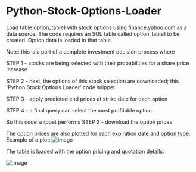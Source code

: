 # Python-Stock-Options-Loader
Load table option_table1 with stock options using finance.yahoo.com as a data source.
The code requires an SQL table called option_table1 to be created. Option data is loaded in that table.

Note: this is a part of a complete investment decision process where 

STEP 1 - stocks are being selected with their probabilities for a share price increase

STEP 2 - next, the options of this stock selection are downloaded; this 'Python Stock Options Loader' code snippet

STEP 3 - apply predicted end prices at strike date for each option

STEP 4 - a final query can select the most profitable option


So this code snippet performs STEP 2 - download the option prices

The option prices are also plotted for each expiration date and option type. Example of a plot:
![image](https://user-images.githubusercontent.com/78446548/106661868-04871100-65a2-11eb-83fc-ecf50ae69e50.png)

The table is loaded with the option pricing and quotation details:

![image](https://user-images.githubusercontent.com/78446548/106670773-c394f980-65ad-11eb-870d-531f74ef1ad3.png)

